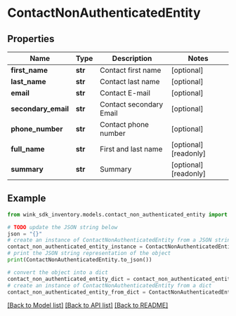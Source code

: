 # ContactNonAuthenticatedEntity


## Properties

Name | Type | Description | Notes
------------ | ------------- | ------------- | -------------
**first_name** | **str** | Contact first name | [optional] 
**last_name** | **str** | Contact last name | [optional] 
**email** | **str** | Contact E-mail | [optional] 
**secondary_email** | **str** | Contact secondary Email | [optional] 
**phone_number** | **str** | Contact phone number | [optional] 
**full_name** | **str** | First and last name | [optional] [readonly] 
**summary** | **str** | Summary | [optional] [readonly] 

## Example

```python
from wink_sdk_inventory.models.contact_non_authenticated_entity import ContactNonAuthenticatedEntity

# TODO update the JSON string below
json = "{}"
# create an instance of ContactNonAuthenticatedEntity from a JSON string
contact_non_authenticated_entity_instance = ContactNonAuthenticatedEntity.from_json(json)
# print the JSON string representation of the object
print(ContactNonAuthenticatedEntity.to_json())

# convert the object into a dict
contact_non_authenticated_entity_dict = contact_non_authenticated_entity_instance.to_dict()
# create an instance of ContactNonAuthenticatedEntity from a dict
contact_non_authenticated_entity_from_dict = ContactNonAuthenticatedEntity.from_dict(contact_non_authenticated_entity_dict)
```
[[Back to Model list]](../README.md#documentation-for-models) [[Back to API list]](../README.md#documentation-for-api-endpoints) [[Back to README]](../README.md)


